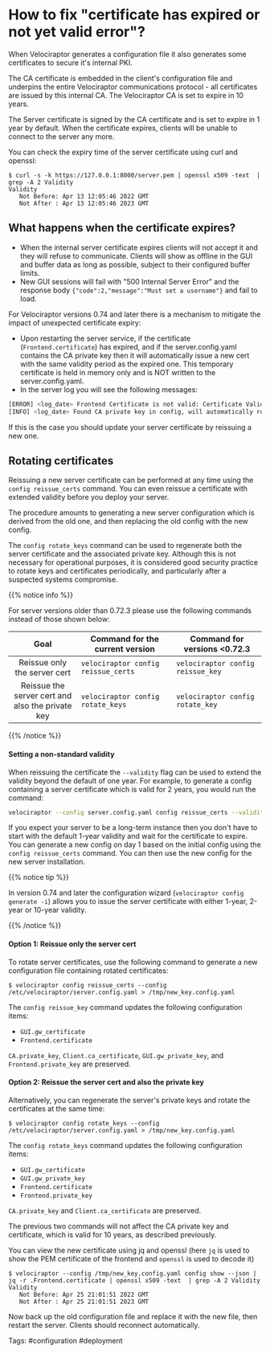 # How to fix "certificate has expired or not yet valid error"?

When Velociraptor generates a configuration file it also generates
some certificates to secure it's internal PKI.

The CA certificate is embedded in the client's configuration file and
underpins the entire Velociraptor communications protocol - all
certificates are issued by this internal CA. The Velociraptor CA is
set to expire in 10 years.

The Server certificate is signed by the CA certificate and is set to
expire in 1 year by default. When the certificate expires, clients
will be unable to connect to the server any more.

You can check the expiry time of the server certificate using curl and
openssl:

```
$ curl -s -k https://127.0.0.1:8000/server.pem | openssl x509 -text  | grep -A 2 Validity
Validity
   Not Before: Apr 13 12:05:46 2022 GMT
   Not After : Apr 13 12:05:46 2023 GMT
```

## What happens when the certificate expires?

- When the internal server certificate expires clients will not accept it and
  they will refuse to communicate. Clients will show as offline in the GUI and
  buffer data as long as possible, subject to their configured buffer limits.
- New GUI sessions will fail with "500 Internal Server Error" and the response
  body `{"code":2,"message":"Must set a username"}` and fail to load.

For Velociraptor versions 0.74 and later there is a mechanism to mitigate the
impact of unexpected certificate expiry:

- Upon restarting the server service, if the certificate
  (`Frontend.certificate`) has expired, and if the server.config.yaml contains
  the CA private key then it will automatically issue a new cert with the same
  validity period as the expired one. This temporary certificate is held in
  memory only and is NOT written to the server.config.yaml.
- In the server log you will see the following messages:

```bash
[ERROR] <log_date> Frontend Certificate is not valid: Certificate Valid NotBefore <start_date> and Not After <end_date> but Now is <current_date>. See https://docs.velociraptor.app/knowledge_base/tips/rolling_certificates/
[INFO] <log_date> Found CA private key in config, will automatically rotate keys, but you should consider updating the config file using `velociraptor config rotate`
```
If this is the case you should update your server certificate by reissuing a new
one.

## Rotating certificates

Reissuing a new server certificate can be performed at any time using the
`config reissue_certs` command. You can even reissue a certificate with extended
validity before you deploy your server.

The procedure amounts to generating a new server configuration which is derived
from the old one, and then replacing the old config with the new config.

The `config rotate_keys` command can be used to regenerate both the server
certificate and the associated private key. Although this is not necessary for
operational purposes, it is considered good security practice to rotate keys and
certificates periodically, and particularly after a suspected systems
compromise.

{{% notice info %}}

For server versions older than 0.72.3 please use the following commands instead
of those shown below:

|                         Goal                         | Command for the current version     | Command for versions <0.72.3      |
|:----------------------------------------------------:|-------------------------------------|-----------------------------------|
|             Reissue only the server cert             | `velociraptor config reissue_certs` | `velociraptor config reissue_key` |
| Reissue the server cert and<br> also the private key | `velociraptor config rotate_keys`   | `velociraptor config rotate_key`  |

{{% /notice %}}

#### Setting a non-standard validity

When reissuing the certificate the `--validity` flag can be used to extend the
validity beyond the default of one year. For example, to generate a config
containing a server certificate which is valid for 2 years, you would run the
command:

```sh
velociraptor --config server.config.yaml config reissue_certs --validity 730  > new.server.config.yaml
```

If you expect your server to be a long-term instance then you don't have to
start with the default 1-year validity and wait for the certificate to expire.
You can generate a new config on day 1 based on the initial config using the
`config reissue_certs` command. You can then use the new config for the new
server installation.

{{% notice tip %}}

In version 0.74 and later the configuration wizard (`velociraptor config
generate -i`) allows you to issue the server certificate with either 1-year,
2-year or 10-year validity.

{{% /notice %}}

#### Option 1: Reissue only the server cert

To rotate server certificates, use the following command to generate a new
configuration file containing rotated certificates:

```
$ velociraptor config reissue_certs --config /etc/velociraptor/server.config.yaml > /tmp/new_key.config.yaml
```

The `config reissue_key` command updates the following configuration items:
- `GUI.gw_certificate`
- `Frontend.certificate`

`CA.private_key`, `Client.ca_certificate`, `GUI.gw_private_key`, and `Frontend.private_key` are preserved.

#### Option 2: Reissue the server cert and also the private key

Alternatively, you can regenerate the server's private keys and rotate the
certificates at the same time:

```
$ velociraptor config rotate_keys --config /etc/velociraptor/server.config.yaml > /tmp/new_key.config.yaml
```

The `config rotate_keys` command updates the following configuration items:
- `GUI.gw_certificate`
- `GUI.gw_private_key`
- `Frontend.certificate`
- `Frontend.private_key`

`CA.private_key` and `Client.ca_certificate` are preserved.

The previous two commands will not affect the CA private key and
certificate, which is valid for 10 years, as described previously.

You can view the new certificate using jq and openssl (here `jq` is
used to show the PEM certificate of the frontend and `openssl` is used
to decode it)

```
$ velociraptor --config /tmp/new_key.config.yaml config show --json | jq -r .Frontend.certificate | openssl x509 -text  | grep -A 2 Validity
Validity
   Not Before: Apr 25 21:01:51 2022 GMT
   Not After : Apr 25 21:01:51 2023 GMT
```

Now back up the old configuration file and replace it with the new
file, then restart the server. Clients should reconnect automatically.

Tags: #configuration #deployment
